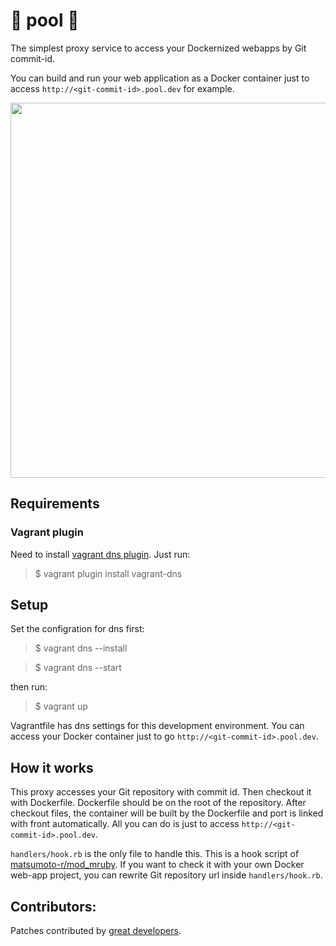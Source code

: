 🐳 pool 🐳
===

The simplest proxy service to access your Dockernized webapps by Git commit-id.

You can build and run your web application as a Docker container just to access
`http://<git-commit-id>.pool.dev` for example.

<p align="center">
<img src="https://raw.githubusercontent.com/wiki/mookjp/pool/images/architecture.png" width="600"/>
</p>


## Requirements

### Vagrant plugin

Need to install [vagrant dns plugin](https://github.com/BerlinVagrant/vagrant-dns). Just run:

> $ vagrant plugin install vagrant-dns

## Setup

Set the configration for dns first:

> $ vagrant dns --install

> $ vagrant dns --start

then run:

> $ vagrant up

Vagrantfile has dns settings for this development environment.
You can access your Docker container just to go `http://<git-commit-id>.pool.dev`.

## How it works

This proxy accesses your Git repository with commit id.
Then checkout it with Dockerfile. Dockerfile should be on the root of the
repository. After checkout files, the container will be built by the Dockerfile
and port is linked with front automatically. All you can do is just to access
`http://<git-commit-id>.pool.dev`.

`handlers/hook.rb` is the only file to handle this. This is a hook script of
[matsumoto-r/mod_mruby](https://github.com/matsumoto-r/mod_mruby).
If you want to check it with your own Docker web-app project, you can rewrite
Git repository url inside `handlers/hook.rb`.

## Contributors:

Patches contributed by [great developers](https://github.com/mookjp/pool/contributors).

